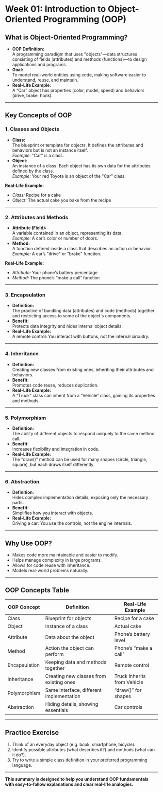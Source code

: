 # Week 01: Introduction to Object-Oriented Programming (OOP)

## What is Object-Oriented Programming?

- **OOP Definition:**  
  A programming paradigm that uses "objects"—data structures consisting of fields (attributes) and methods (functions)—to design applications and programs.
- **Goal:**  
  To model real-world entities using code, making software easier to understand, reuse, and maintain.
- **Real-Life Example:**  
  A “Car” object has properties (color, model, speed) and behaviors (drive, brake, honk).

---

## Key Concepts of OOP

### 1. Classes and Objects

- **Class:**  
  The blueprint or template for objects. It defines the attributes and behaviors but is not an instance itself.  
  *Example:* "Car" is a class.
- **Object:**  
  An instance of a class. Each object has its own data for the attributes defined by the class.  
  *Example:* Your red Toyota is an object of the "Car" class.

**Real-Life Example:**  
- *Class:* Recipe for a cake  
- *Object:* The actual cake you bake from the recipe

---

### 2. Attributes and Methods

- **Attribute (Field):**  
  A variable contained in an object, representing its data.  
  *Example:* A car’s color or number of doors.
- **Method:**  
  A function defined inside a class that describes an action or behavior.  
  *Example:* A car’s "drive" or "brake" function.

**Real-Life Example:**  
- *Attribute:* Your phone’s battery percentage  
- *Method:* The phone’s “make a call” function

---

### 3. Encapsulation

- **Definition:**  
  The practice of bundling data (attributes) and code (methods) together and restricting access to some of the object's components.
- **Benefit:**  
  Protects data integrity and hides internal object details.
- **Real-Life Example:**  
  A remote control: You interact with buttons, not the internal circuitry.

---

### 4. Inheritance

- **Definition:**  
  Creating new classes from existing ones, inheriting their attributes and behaviors.
- **Benefit:**  
  Promotes code reuse, reduces duplication.
- **Real-Life Example:**  
  A “Truck” class can inherit from a “Vehicle” class, gaining its properties and methods.

---

### 5. Polymorphism

- **Definition:**  
  The ability of different objects to respond uniquely to the same method call.
- **Benefit:**  
  Increases flexibility and integration in code.
- **Real-Life Example:**  
  The “draw()” method can be used for many shapes (circle, triangle, square), but each draws itself differently.

---

### 6. Abstraction

- **Definition:**  
  Hides complex implementation details, exposing only the necessary parts.
- **Benefit:**  
  Simplifies how you interact with objects.
- **Real-Life Example:**  
  Driving a car: You use the controls, not the engine internals.

---

## Why Use OOP?

- Makes code more maintainable and easier to modify.
- Helps manage complexity in large programs.
- Allows for code reuse with inheritance.
- Models real-world problems naturally.

---

## OOP Concepts Table

| OOP Concept   | Definition                                    | Real-Life Example              |
|---------------|-----------------------------------------------|-------------------------------|
| Class         | Blueprint for objects                         | Recipe for a cake             |
| Object        | Instance of a class                           | Actual cake                   |
| Attribute     | Data about the object                         | Phone’s battery level         |
| Method        | Action the object can perform                 | Phone’s “make a call”         |
| Encapsulation | Keeping data and methods together             | Remote control                |
| Inheritance   | Creating new classes from existing ones       | Truck inherits from Vehicle   |
| Polymorphism  | Same interface, different implementation      | “draw()” for shapes           |
| Abstraction   | Hiding details, showing essentials            | Car controls                  |

---

## Practice Exercise

1. Think of an everyday object (e.g. book, smartphone, bicycle).
2. Identify possible attributes (what describes it?) and methods (what can it do?).
3. Try to write a simple class definition in your preferred programming language.

---

**This summary is designed to help you understand OOP fundamentals with easy-to-follow explanations and clear real-life analogies.**